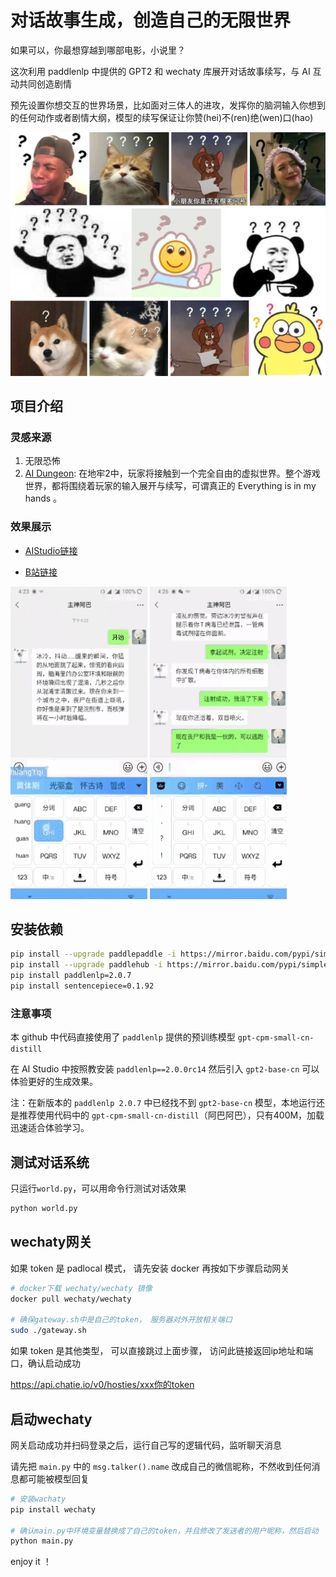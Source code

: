 # 对话故事生成，创造自己的无限世界

如果可以，你最想穿越到哪部电影，小说里？

这次利用 paddlenlp 中提供的 GPT2 和 wechaty 库展开对话故事续写，与 AI 互动共同创造剧情

预先设置你想交互的世界场景，比如面对三体人的进攻，发挥你的脑洞输入你想到的任何动作或者剧情大纲，模型的续写保证让你赞(hei)不(ren)绝(wen)口(hao)

![问号](./imgs/imgs_q.png)

## 项目介绍
### 灵感来源

1. 无限恐怖
2. [AI Dungeon](https://play.aidungeon.io/main/home): 在地牢2中，玩家将接触到一个完全自由的虚拟世界。整个游戏世界，都将围绕着玩家的输入展开与续写，可谓真正的 Everything is in my hands 。
### 效果展示

* [AIStudio链接](https://aistudio.baidu.com/aistudio/projectdetail/2235967)

* [B站链接](https://www.bilibili.com/video/BV1Kg411E7PH/)

![动图1](./imgs/img_1.gif) ![动图2](./imgs/img_2.gif)

## 安装依赖

```sh
pip install --upgrade paddlepaddle -i https://mirror.baidu.com/pypi/simple
pip install --upgrade paddlehub -i https://mirror.baidu.com/pypi/simple
pip install paddlenlp=2.0.7
pip install sentencepiece=0.1.92
```

### 注意事项
本 github 中代码直接使用了 `paddlenlp` 提供的预训练模型 `gpt-cpm-small-cn-distill `

在 AI Studio 中按照教安装 `paddlenlp==2.0.0rc14` 然后引入  `gpt2-base-cn` 可以体验更好的生成效果。

注：在新版本的 `paddlenlp 2.0.7` 中已经找不到 `gpt2-base-cn` 模型，本地运行还是推荐使用代码中的 `gpt-cpm-small-cn-distill`（阿巴阿巴），只有400M，加载迅速适合体验学习。

## 测试对话系统

只运行`world.py`，可以用命令行测试对话效果


```sh
python world.py
```

## wechaty网关

如果 token 是 padlocal 模式， 请先安装 docker 再按如下步骤启动网关

```sh
# docker下载 wechaty/wechaty 镜像
docker pull wechaty/wechaty

# 确保gateway.sh中是自己的token， 服务器对外开放相关端口
sudo ./gateway.sh
```
如果 token 是其他类型， 可以直接跳过上面步骤， 访问此链接返回ip地址和端口，确认启动成功

https://api.chatie.io/v0/hosties/xxx你的token

## 启动wechaty

网关启动成功并扫码登录之后，运行自己写的逻辑代码，监听聊天消息

请先把 `main.py` 中的 `msg.talker().name` 改成自己的微信昵称，不然收到任何消息都可能被模型回复

```sh
# 安装wachaty
pip install wechaty

# 确认main.py中环境变量替换成了自己的token，并且修改了发送者的用户昵称，然后启动
python main.py
```

enjoy it ！


